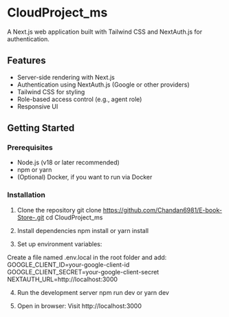 # CloudProject_ms

A Next.js web application built with Tailwind CSS and NextAuth.js for authentication.

## Features

- Server-side rendering with Next.js
- Authentication using NextAuth.js (Google or other providers)
- Tailwind CSS for styling
- Role-based access control (e.g., agent role)
- Responsive UI

## Getting Started

### Prerequisites

- Node.js (v18 or later recommended)
- npm or yarn
- (Optional) Docker, if you want to run via Docker

### Installation

1. Clone the repository
git clone https://github.com/Chandan6981/E-book-Store-.git
cd CloudProject_ms

2. Install dependencies
npm install
or
yarn install

3. Set up environment variables:
   
  Create a file named .env.local in the root folder and add:
  GOOGLE_CLIENT_ID=your-google-client-id
  GOOGLE_CLIENT_SECRET=your-google-client-secret
  NEXTAUTH_URL=http://localhost:3000

4. Run the development server
npm run dev
or
yarn dev

5. Open in browser:
Visit http://localhost:3000
